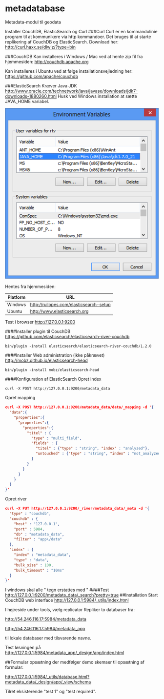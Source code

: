 metadatabase
============

Metadata-modul til geodata

Installer CouchDB, ElasticSearch og Curl
###Curl
Curl er en kommandolinie program til at kommunikere via http kommandoer. Det bruges til at starte replikering af CouchDB og ElasticSearch.
Download her: http://curl.haxx.se/dlwiz/?type=bin

###CouchDB
Kan installeres i Windows / Mac ved at hente zip fil fra hjemmesiden:
http://couchdb.apache.org

Kan installeres i Ubuntu ved at følge installationsvejledning her:
https://github.com/apache/couchdb

###ElasticSearch
Kræver Java JDK
http://www.oracle.com/technetwork/java/javase/downloads/jdk7-downloads-1880260.html
Husk ved Windows installation at sætte JAVA_HOME variabel.

![Alt text](/billeder/elasticsearch.png)

Hentes fra hjemmesiden:

Platform | URL
---|---
Windows | http://ruilopes.com/elasticsearch-setup
Ubuntu | http://www.elasticsearch.org

Test i browser http://127.0.0.1:9200

####Installer plugin til CouchDB
https://github.com/elasticsearch/elasticsearch-river-couchdb

    bin/plugin -install elasticsearch/elasticsearch-river-couchdb/1.2.0
    
####Installer Web administration (ikke påkrævet)    
http://mobz.github.io/elasticsearch-head

    bin/plugin -install mobz/elasticsearch-head

####Konfiguration af ElasticSearch
Opret index 

    curl -X POST http://127.0.0.1:9200/metadata_data

Opret  mapping
```json
curl -X POST http://127.0.0.1:9200/metadata_data/data/_mapping -d '{
  "data":{
    "properties":{
      "properties":{
	    "properties":{
          "titel" : {
            "type" : "multi_field",
            "fields" : {
              "titel" : {"type" : "string", "index" : "analyzed"},
              "untouched" : {"type" : "string", "index" : "not_analyzed"}
            }
          }
        }
      }
    }
  }
}'
```
Opret river
```json
curl -X PUT http://127.0.0.1:9200/_river/metadata_data/_meta -d '{ 
  "type" : "couchdb", 
  "couchdb" : { 
    "host" : "127.0.0.1",
    "port" : 5984,
    "db" : "metadata_data",
    "filter" : "app\/data" 
  },
  "index" : { 
    "index" : "metadata_data",
    "type" : "data",
    "bulk_size" : 100,
    "bulk_timeout" : "10ms" 
  }
}'
```
I windows skal alle " tegn erstattes med \"
####Test
http://127.0.0.1:9200/metadata_data/_search?pretty=true
##Installation
Start CouchDB web interface
http://127.0.0.1:5984/_utils/index.html

I højreside under tools, vælg replicator
Repliker to databaser fra:

http://54.246.116.17:5984/metadata_data

http://54.246.116.17:5984/metadata_app

til lokale databaser med tilsvarende navne.

Test løsningen på http://127.0.0.1:5984/metadata_app/_design/app/index.html

##Formular opsætning
der medfølger demo skemaer til opsætning af formular:

http://127.0.0.1:5984/_utils/database.html?metadata_data/_design/app/_view/schema

Tilret eksisterende "test 1" og "test required".
